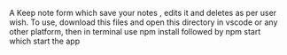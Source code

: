 A Keep note form which save your notes , edits it and deletes as per user wish. To use, download this files and open this directory in vscode or any other platform, then in terminal use npm install followed by npm start which start the app

